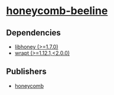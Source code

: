 # [honeycomb-beeline](https://pypi.org/project/honeycomb-beeline)

## Dependencies
- [libhoney (>=1.7.0)](packages/l/libhoney.md)
- [wrapt (>=1.12.1,<2.0.0)](packages/w/wrapt.md)



## Publishers
- [honeycomb](https://pypi.org/user/honeycomb)


